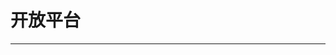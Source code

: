 # 开放平台

---

<content-page 
    :superlink="[
       {
          title: '阿里云',
          icon: '/images/aliyun.ico',
          href: 'https://www.aliyun.com/',
          description: '上云就上阿里云'
        },
        {
          title: '腾讯云',
          icon: '/images/tencent.ico',
          href: 'https://cloud.tencent.com/',
          description: '产业智变 云启未来'
        },
        {
          title: '公众号平台',
          icon: 'https://res.wx.qq.com/a/wx_fed/assets/res/NTI4MWU5.ico',
          href: 'https://mp.weixin.qq.com/',
          description: '公众号平台'
        },
        {
          title: '公众号测试平台',
          icon: 'https://res.wx.qq.com/a/wx_fed/assets/res/NTI4MWU5.ico',
          href:
            'https://mp.weixin.qq.com/debug/cgi-bin/sandbox?t=sandbox/login',
          description: '公众号测试平台'
        },
        {
          title: '旷世FaceId',
          icon: 'https://assets.faceid.com/static/assets/favicon.ico',
          href: 'https://faceid.com/',
          description: '旷世FaceId后台'
        },
        {
          title: 'betaqr应用托管',
          icon: 'https://www.betaqr.com/favicon.ico',
          href: 'https://betaqr.com/apps',
          description: 'betaqr 原fir.im'
        }
    ]"
/>
